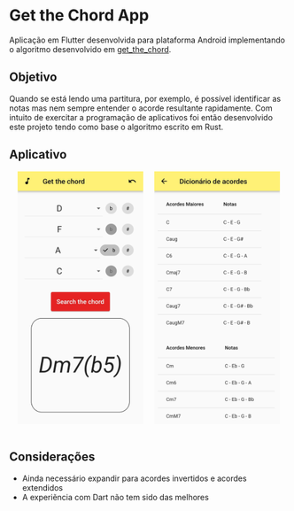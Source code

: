 # Get the Chord App 
Aplicação em Flutter desenvolvida para plataforma Android implementando o algoritmo desenvolvido em [get_the_chord](https://github.com/crispim1411/get_the_chord).

## Objetivo

Quando se está lendo uma partitura, por exemplo, é possível identificar as notas mas nem sempre entender o acorde resultante rapidamente. Com intuito de exercitar a programação de aplicativos foi então desenvolvido este projeto tendo como base o algoritmo escrito em Rust.

## Aplicativo

<p float="left">
<img src="images/main-page.jpg" alt="drawing" style="float: left; width: 45%; padding-left: 15px"/>
<img src="images/info-page.jpg" alt="drawing" style="float: right; width: 45%; padding-right: 15px"/>
</p>

<br clear="left"/>
<br>

## Considerações 

- Ainda necessário expandir para acordes invertidos e acordes extendidos
- A experiẽncia com Dart não tem sido das melhores